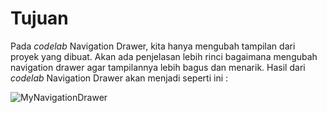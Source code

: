 # Tujuan
Pada _codelab_ Navigation Drawer, kita hanya mengubah tampilan dari proyek yang dibuat. Akan ada penjelasan lebih rinci bagaimana mengubah navigation drawer agar tampilannya lebih bagus dan menarik. Hasil dari _codelab_ Navigation Drawer akan menjadi seperti ini :

![MyNavigationDrawer](https://user-images.githubusercontent.com/68750843/116196154-5680a280-a75d-11eb-9499-a8390719af04.gif)

